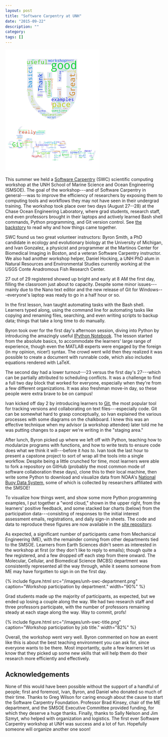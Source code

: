 ```yaml
---
layout: post
title: "Software Carpentry at UNH"
date: "2015-09-22"
description: ""
category:
tags: []
---
```


<a href="/images/unh-swc-wordcloud.png"> <img class="float-right" width="300px" src="/images/unh-swc-wordcloud.png"></a>

This summer we held a [Software Carpentry](https://software-carpentry.org) (SWC)
scientific computing workshop at the UNH School of Marine Science and Ocean
Engineering (SMSOE). The goal of the workshop---and of Software Carpentry in
general---was to improve the efficiency of researchers by exposing them to
computing tools and workflows they may not have seen in their undergrad
training. The workshop took place over two days (August 27--28) at the Chase
Ocean Engineering Laboratory, where grad students, research staff, end even
professors brought in their laptops and actively learned Bash shell commands,
Python programming, and Git version control. See [the
backstory](/software-carpentry-at-unh-the-backstory) to read why and how things
came together.

SWC found us two great volunteer instructors: Byron Smith, a PhD candidate in
ecology and evolutionary biology at the University of Michigan, and Ivan
Gonzalez, a physicist and programmer at the Martinos Center for Biomedical
Imaging in Boston, and a veteran Software Carpentry instructor. We also had
another workshop helper, Daniel Hocking, a UNH PhD alum in Natural Resources and
Environmental Studies currently working at the USGS Conte Anadromous Fish
Research Center.

27 out of 29 registered showed up bright and early at 8 AM the first day,
filling the classroom just about to capacity. Despite some minor issues---mainly
due to the Nano text editor and the new release of Git for Windows---everyone's
laptop was ready to go in a half hour or so.

In the first lesson, Ivan taught automating tasks with the Bash shell. Learners
typed along, using the command line for automating tasks like copying and
renaming files, searching, and even writing scripts to backup data; things that
take a long time to do manually.

Byron took over for the first day's afternoon session, diving into Python by
introducing the amazingly useful [IPython
Notebook](https://ipython.org/notebook). The lesson started from the absolute
basics, to accommodate the learners' large range of experience, though even the
MATLAB experts were engaged by the foreign (in my opinion, nicer!) syntax. The
crowd went wild then they realized it was possible to create a document with
runnable code, which also includes equations rendered with LaTeX.

The second day had a lower turnout---23 versus the first day's 27---which can be
partially attributed to scheduling conflicts. It was a challenge to find a full
two day block that worked for everyone, especially when they're from a few
different organizations. It was also freshman move-in day, so these people were
extra brave to be on campus!

Ivan kicked off day 2 by introducing learners to [Git](https://git-scm.com), the
most popular tool for tracking versions and collaborating on text
files---especially code. Git can be somewhat hard to grasp conceptually, so Ivan
explained the various processes with some diagrams on the chalkboard. I knew
this was an effective technique when my advisor (a workshop attendee) later told
me he was putting changes to a paper we're writing in the "staging area."

After lunch, Byron picked up where we left off with Python, teaching how to
modularize programs with functions, and how to write tests to ensure code does
what we think it will---before it _has to_. Ivan took the last hour to present a
capstone project to sort of wrap all the tools into a single workflow. Despite
being a little crunched for time, most learners were able to fork a repository
on GitHub (probably the most common mode of software collaboration these days),
clone this to their local machine, then write some Python to download and
visualize data from NOAA's [National Buoy Data
System](https://www.ndbc.noaa.gov/), some of which is collected by researchers
affiliated with the SMSOE!

To visualize how things went, and show some more Python programming examples, I
put together a "word cloud," shown in the upper right, from the learners'
positive feedback, and some stacked bar charts (below) from the participation
data---consisting of responses to the initial interest assessment emails,
registrations, and daily sign-in sheets. The code and data to reproduce these
figures are now available in the
[site repository](https://github.com/bsmith89/2015-08-27-unh).

As expected, a significant number of participants came from Mechanical
Engineering (ME), with the remainder coming from other departments tied to the
SMSOE. Learners from Earth Sciences didn't seem as interested in the workshop at
first (or they don't like to reply to emails); though quite a few registered,
and a few dropped off each step from there onward. The Molecular, Cellular, and
Biomedical Science (MCBS) department was consistently represented all the way
through, while it seems someone from ME may have forgotten to sign in on the
first day.

{% include figure.html src="/images/unh-swc-department.png" caption="Workshop participation by department." width="90%" %}

Grad students made up the majority of participants, as expected, but we ended up
losing a couple along the way. We had two research staff and three professors
participate, with the number of professors remaining steady at each stage along
the way. Way to commit, profs!

{% include figure.html src="/images/unh-swc-title.png" caption="Workshop participation by job title." width="82%" %}

Overall, the workshop went very well. Byron commented on how an event like this
is about the best teaching environment you can ask for, since everyone wants to
be there. Most importantly, quite a few learners let us know that they picked up
some new skills that will help them do their research more efficiently and
effectively.


## Acknowledgements

None of this would have been possible without the support of a handful of
people; first and foremost, Ivan, Byron, and Daniel who donated so much of their
time. Thanks to Greg Wilson for caring enough about the cause to start the
Software Carpentry Foundation. Professor Brad Kinsey, chair of the ME
department, and the SMSOE Executive Committee provided funding, for which they
deserve a huge thanks. Finally, thanks to Sally Nelson and Jim Szmyt, who helped
with organization and logistics. The first ever Software Carpentry workshop at
UNH was success and a lot of fun. Hopefully someone will organize another one
soon!
